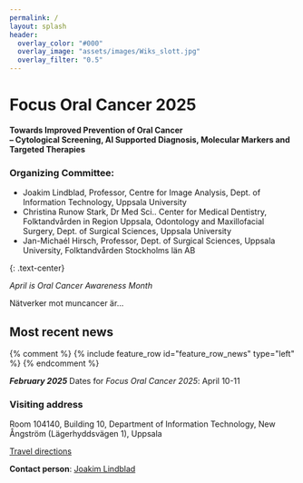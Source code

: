 ```yaml
---
permalink: /
layout: splash
header:
  overlay_color: "#000"
  overlay_image: "assets/images/Wiks_slott.jpg"
  overlay_filter: "0.5"
---
```


# Focus Oral Cancer 2025 
**Towards Improved Prevention of Oral Cancer  
– Cytological Screening, AI Supported Diagnosis, Molecular Markers and Targeted Therapies**

### Organizing Committee:
* Joakim Lindblad, Professor, Centre for Image Analysis, Dept. of Information Technology, Uppsala University
* Christina Runow Stark, Dr Med Sci.. Center for Medical Dentistry, Folktandvården in Region Uppsala, Odontology and Maxillofacial Surgery, Dept. of Surgical Sciences, Uppsala University
* Jan-Michaél Hirsch, Professor, Dept. of Surgical Sciences, Uppsala University, Folktandvården Stockholms län AB

{: .text-center}

*April is Oral Cancer Awareness Month*

Nätverker mot muncancer är...

## Most recent news
{% comment %}
{% include feature_row id="feature_row_news" type="left" %}
{% endcomment %}

***February 2025*** Dates for *Focus Oral Cancer 2025*: April 10-11


### Visiting address
 
Room 104140, Building 10,
Department of Information Technology,
New Ångström (Lägerhyddsvägen 1),
Uppsala
 
[Travel directions](http://www.it.uu.se/contact)
 
**Contact person**: [Joakim Lindblad](https://www.uu.se/en/contact-and-organisation/staff?query=N5-1054)
